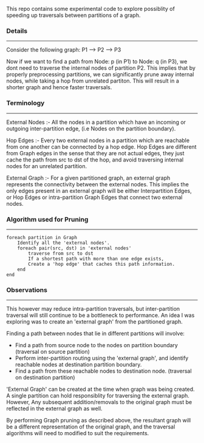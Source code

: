 This repo contains some experimental code to explore possiblity of speeding up traversals between partitions of a graph.

### Details
------------

Consider the following graph:
  P1 -->  P2 --> P3

Now if we want to find a path from Node: p (in P1) to Node: q (in P3), we dont need to traverse the internal nodes of partition P2.
This implies that by properly preprocessing partitions, we can significantly prune away internal nodes, while taking a hop from unrelated
partiton. This will result in a shorter graph and hence faster traversals.

### Terminology
----------------

External Nodes :- All the nodes in a partition which have an incoming or outgoing inter-partition edge, (i.e Nodes on the partition boundary).

Hop Edges :- Every two external nodes in a partition which are reachable from one another can be connected by a hop edge.
             Hop Edges are different from Graph edges in the sense that they are not actual edges, they just cache the path from
             src to dst of the hop, and avoid traversing internal nodes for an unrelated partition.

External Graph :- For a given partitioned graph, an external graph represents the connectivity between the external nodes. This implies 
                  the only edges present in an external graph will be either Interpartition Edges, or Hop Edges or intra-partition 
                  Graph Edges that connect two external nodes.

### Algorithm used for Pruning
------------------------------

    foreach partition in Graph
        Identify all the 'external nodes'.
        foreach pair(src, dst) in 'external nodes'
            traverse from src to dst
            If a shortest path with more than one edge exists,
            Create a 'hop edge' that caches this path information.
        end
    end

### Observations
----------------

This however may reduce intra-partition traversals, but inter-partition traversal will still continue to be a bottleneck to performance.
An idea I was exploring was to create an 'external graph' from the partitioned graph.

Finding a path between nodes that lie in different partitions will involve:
* Find a path from source node to the nodes on partition boundary (traversal on source partition)
* Perform inter-partition routing using the 'external graph', and identify reachable nodes at destination partition boundary.
* Find a path from these reachable nodes to destination node. (traversal on destination partition)

'External Graph' can be created at the time when graph was being created. A single partition can hold responsiblity for traversing the external graph.
However, Any subsequent addition/removals to the original graph must be reflected in the external graph as well.

By performing Graph pruning as described above, the resultant graph will be a different representation of the original graph, and the traversal algorithms
will need to modified to suit the requirements.

